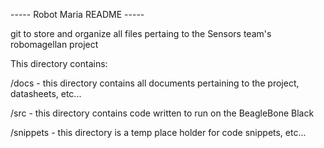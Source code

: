 ----- Robot Maria README -----

git to store and organize all files pertaing to the Sensors team's robomagellan project

This directory contains:

/docs - this directory contains all documents pertaining to the project, datasheets, etc...

/src - this directory contains code written to run on the BeagleBone Black

/snippets - this directory is a temp place holder for code snippets, etc... 
